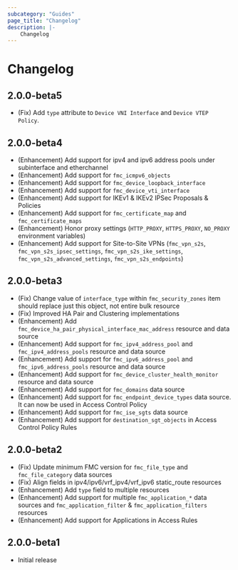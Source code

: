 ```yaml
---
subcategory: "Guides"
page_title: "Changelog"
description: |-
    Changelog
---
```


# Changelog

## 2.0.0-beta5

- (Fix) Add `type` attribute to `Device VNI Interface` and `Device VTEP Policy`.

## 2.0.0-beta4

- (Enhancement) Add support for ipv4 and ipv6 address pools under subinterface and etherchannel
- (Enhancement) Add support for `fmc_icmpv6_objects`
- (Enhancement) Add support for `fmc_device_loopback_interface`
- (Enhancement) Add support for `fmc_device_vti_interface`
- (Enhancement) Add support for IKEv1 & IKEv2 IPSec Proposals & Policies
- (Enhancement) Add support for `fmc_certificate_map` and `fmc_certificate_maps`
- (Enhancement) Honor proxy settings (`HTTP_PROXY`, `HTTPS_PROXY`, `NO_PROXY` environment variables)
- (Enhancement) Add support for Site-to-Site VPNs (`fmc_vpn_s2s`, `fmc_vpn_s2s_ipsec_settings`, `fmc_vpn_s2s_ike_settings`, `fmc_vpn_s2s_advanced_settings`, `fmc_vpn_s2s_endpoints`)

## 2.0.0-beta3

- (Fix) Change value of `interface_type` within `fmc_security_zones` item should replace just this object, not entire bulk resource
- (Fix) Improved HA Pair and Clustering implementations
- (Enhancement) Add `fmc_device_ha_pair_physical_interface_mac_address` resource and data source
- (Enhancement) Add support for `fmc_ipv4_address_pool` and `fmc_ipv4_address_pools` resource and data source
- (Enhancement) Add support for `fmc_ipv6_address_pool` and `fmc_ipv6_address_pools` resource and data source
- (Enhancement) Add support for `fmc_device_cluster_health_monitor` resource and data source
- (Enhancement) Add support for `fmc_domains` data source
- (Enhancement) Add support for `fmc_endpoint_device_types` data source. It can now be used in Access Control Policy
- (Enhancement) Add support for `fmc_ise_sgts` data source
- (Enhancement) Add support for `destination_sgt_objects` in Access Control Policy Rules

## 2.0.0-beta2

- (Fix) Update minimum FMC version for `fmc_file_type` and `fmc_file_category` data sources
- (Fix) Align fields in ipv4/ipv6/vrf_ipv4/vrf_ipv6 static_route resources
- (Enhancement) Add `type` field to multiple resources
- (Enhancement) Add support for multiple `fmc_application_*` data sources and `fmc_application_filter` & `fmc_application_filters` resources
- (Enhancement) Add support for Applications in Access Rules

## 2.0.0-beta1

- Initial release

